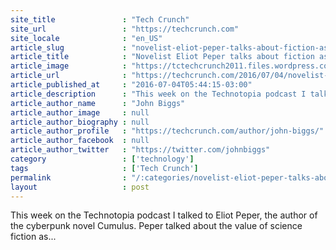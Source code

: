 ```yaml
---
site_title               : "Tech Crunch"
site_url                 : "https://techcrunch.com"
site_locale              : "en_US"
article_slug             : "novelist-eliot-peper-talks-about-fiction-as-a-foreign-country"
article_title            : "Novelist Eliot Peper talks about fiction as a foreign country"
article_image            : "https://tctechcrunch2011.files.wordpress.com/2016/07/unspecified.jpeg?w=764&h=400&crop=1"
article_url              : "https://techcrunch.com/2016/07/04/novelist-eliot-peper-talks-about-fiction-as-a-foreign-country/"
article_published_at     : "2016-07-04T05:44:15-03:00"
article_description      : "This week on the Technotopia podcast I talked to Eliot Peper, the author of the cyberpunk novel Cumulus. Peper talked about the value of science fiction as..."
article_author_name      : "John Biggs"
article_author_image     : null
article_author_biography : null
article_author_profile   : "https://techcrunch.com/author/john-biggs/"
article_author_facebook  : null
article_author_twitter   : "https://twitter.com/johnbiggs"
category                 : ['technology']
tags                     : ['Tech Crunch']
permalink                : "/:categories/novelist-eliot-peper-talks-about-fiction-as-a-foreign-country/"
layout                   : post
---
```


This week on the Technotopia podcast I talked to Eliot Peper, the author of the cyberpunk novel Cumulus. Peper talked about the value of science fiction as...

